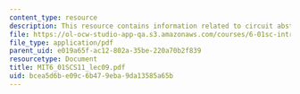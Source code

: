 ```yaml
---
content_type: resource
description: This resource contains information related to circuit abstractions.
file: https://ol-ocw-studio-app-qa.s3.amazonaws.com/courses/6-01sc-introduction-to-electrical-engineering-and-computer-science-i-spring-2011/bcea5d6be09c6b479eba9da13585a65b_MIT6_01SCS11_lec09.pdf
file_type: application/pdf
parent_uid: e019a65f-ac12-802a-35be-220a70b2f839
resourcetype: Document
title: MIT6_01SCS11_lec09.pdf
uid: bcea5d6b-e09c-6b47-9eba-9da13585a65b
---
```

